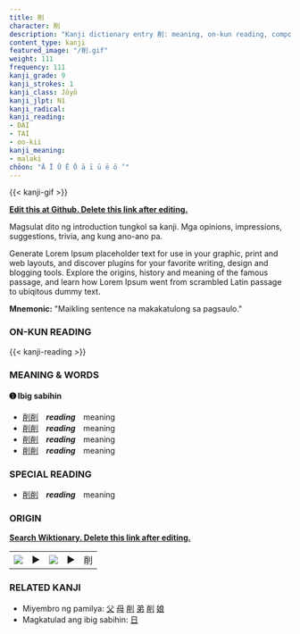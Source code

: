 ```yaml
---
title: 削
character: 削
description: "Kanji dictionary entry 削: meaning, on-kun reading, compounds, origin, related kanji"
content_type: kanji
featured_image: "/削.gif"
weight: 111
frequency: 111
kanji_grade: 9
kanji_strokes: 1
kanji_class: Jōyō
kanji_jlpt: N1
kanji_radical: 
kanji_reading: 
- DAI
- TAI
- oo-kii
kanji_meaning:
- malaki
chōon: "Ā Ī Ū Ē Ō ā ī ū ē ō ’"
---
```

[//]: # (Don't edit the line below. Kanji animated GIF code is automatically generated.)
{{< kanji-gif >}}

[//]: # (Edit below this line.)

**[Edit this at Github. Delete this link after editing.](https://github.com/tim0g/tim/tree/main/content/kanji/削/index.md)**

Magsulat dito ng introduction tungkol sa kanji. Mga opinions, impressions, suggestions, trivia, ang kung ano-ano pa.

Generate Lorem Ipsum placeholder text for use in your graphic, print and web layouts, and discover plugins for your favorite writing, design and blogging tools. Explore the origins, history and meaning of the famous passage, and learn how Lorem Ipsum went from scrambled Latin passage to ubiqitous dummy text.
 
**Mnemonic:** "Maikling sentence na makakatulong sa pagsaulo."

### ON-KUN READING

[//]: # (Don't edit the line below. ON-KUN READING code is automatically generated.)
{{< kanji-reading >}}

### MEANING & WORDS

#### ➊ **Ibig sabihin**
  - [削](../削)[削](../削)　***reading***　meaning
  - [削](../削)[削](../削)　***reading***　meaning
  - [削](../削)[削](../削)　***reading***　meaning
  - [削](../削)[削](../削)　***reading***　meaning

### SPECIAL READING
  - [削](../削)[削](../削)　***reading***　meaning

### ORIGIN

**[Search Wiktionary. Delete this link after editing.](https://wiktionary.org/wiki/削)**
<table class="kanji-table"><tr><td>
<img src="60px-削-bronze.svg.png">
</td><td>▶</td><td>
<img src="60px-削-oracle.svg.png">
</td><td>▶</td>
<td class="kanji-origin">削</td>
</tr></table>

### RELATED KANJI
- Miyembro ng pamilya: [父](../父) [母](../母) [削](../削) [弟](../弟) [削](../削) [娘](../娘)
- Magkatulad ang ibig sabihin: [日](../日)
